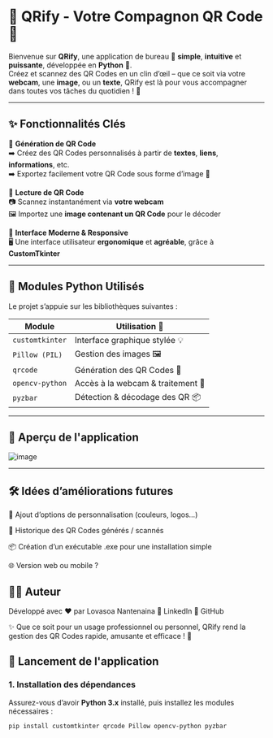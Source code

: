 # 🎉 QRify - Votre Compagnon QR Code 🚀

Bienvenue sur **QRify**, une application de bureau 📲 **simple**, **intuitive** et **puissante**, développée en **Python** 🐍.  
Créez et scannez des QR Codes en un clin d’œil – que ce soit via votre **webcam**, une **image**, ou un **texte**, QRify est là pour vous accompagner dans toutes vos tâches du quotidien ! 💼

---

## ✨ Fonctionnalités Clés

🔹 **Génération de QR Code**  
➡️ Créez des QR Codes personnalisés à partir de **textes**, **liens**, **informations**, etc.  
➡️ Exportez facilement votre QR Code sous forme d’image 📁

🔹 **Lecture de QR Code**  
📷 Scannez instantanément via **votre webcam**  
🖼️ Importez une **image contenant un QR Code** pour le décoder

🔹 **Interface Moderne & Responsive**  
🖥️ Une interface utilisateur **ergonomique** et **agréable**, grâce à **CustomTkinter**

---

## 🧰 Modules Python Utilisés

Le projet s’appuie sur les bibliothèques suivantes :

| Module         | Utilisation 🧩                        |
|----------------|--------------------------------------|
| `customtkinter` | Interface graphique stylée 💡         |
| `Pillow (PIL)`  | Gestion des images 🖼️               |
| `qrcode`        | Génération des QR Codes 🔧           |
| `opencv-python` | Accès à la webcam & traitement 📸    |
| `pyzbar`        | Détection & décodage des QR 📦       |

---

## 📸 Aperçu de l'application

![image](https://github.com/user-attachments/assets/8cfbb947-e107-4686-b9b1-c98d646db015)


---
## 🛠️ Idées d’améliorations futures
🎨 Ajout d’options de personnalisation (couleurs, logos…)

💾 Historique des QR Codes générés / scannés

📦 Création d’un exécutable .exe pour une installation simple

🌐 Version web ou mobile ?

## 👨‍💻 Auteur
Développé avec ❤️ par Lovasoa Nantenaina
🔗 LinkedIn
🐙 GitHub

✨ Que ce soit pour un usage professionnel ou personnel, QRify rend la gestion des QR Codes rapide, amusante et efficace ! 🙌
## 🚀 Lancement de l'application

### 1. Installation des dépendances

Assurez-vous d’avoir **Python 3.x** installé, puis installez les modules nécessaires :

```bash
pip install customtkinter qrcode Pillow opencv-python pyzbar
